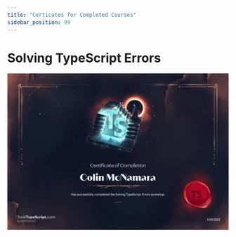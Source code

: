 ```yaml
---
title: "Certicates for Completed Courses"
sidebar_position: 99
---
```


# Solving TypeScript Errors
![Solving TypeScript Errors](../../../../../static/certificates/total-typescript-solving-typescript-errors.png)